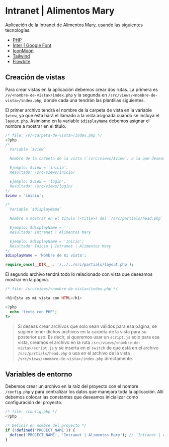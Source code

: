 # Intranet | Alimentos Mary
Aplicación de la Intranet de Alimentos Mary, usando las siguientes tecnologías.

- [PHP](https://www.php.net/)
- [Inter | Google Font](https://fonts.google.com/specimen/Inter/)
- [IconMoon](https://icomoon.io/)
- [Tailwind](https://tailwindcss.com/)
- [Flowbite](https://flowbite.com/)

## Creación de vistas
Para crear vistas en la aplicación debemos crear dos rutas. La primera es `/v/<nombre-de-vista>/index.php` y la segunda en `/src/views/<nombre-de-vista>/index.php`, donde cada una tendrán las plantillas siguientes.

El primer archivo tendrá el nombre de la carpeta de vista en la variable `$view`, ya que ésta hará el llamado a la vista asignada cuando se incluya el `layout.php`. Asimismo en la variable `$displayName` debemos asignar el nombre a mostrar en el título.

```php
/* file: /v/<carpeta-de-vista>/index.php */
<?php
/*
  Variable `$view`

  Nombre de la carpeta de la vista (`/src/views/$view`) a la que deseamos ingresar.

  Ejemplo: $view = 'inicio';
  Resultado: /src/views/inicio/

  Ejemplo: $view = 'login';
  Resultado: /src/views/login/
*/
$view = 'inicio';

/*
  Variable `$displayName`

  Nombre a mostrar en el título (<title>) del `/src/partials/head.php` de la vista.

  Ejemplo: $displayName = '';
  Resultado: Intranet | Alimentos Mary

  Ejemplo: $displayName = 'Inicio';
  Resultado: Inicio | Intranet | Alimentos Mary
*/
$displayName = 'Nombre de mi vista';

require_once(__DIR__ . '/../../src/partials/layout.php');
```

El segundo archivo tendrá todo lo relacionado con vista que deseamos mostrar en la página.

```php
/* file: /src/views/<nombre-de-vista>/index.php */

<h1>Esta es mi vista con HTML</h1>

<?php
  echo 'texto con PHP';
?>
```

> Si deseas crear archivos que solo sean válidos para esa página, se sugiere tener dichos archivos en la carpeta de la vista para su posterior uso. Es decir, si queremos usar un `script.js` solo para esa vista, creamos el archivo en la ruta `/src/views/<nombre-de-vista>/script.js` y se inserta en el `switch` de que está en el archivo `/src/partials/head.php` o usa en el archivo de la vista `/src/views/<nombre-de-vista>/index.php` directamente.

## Variables de entorno
Debemos crear un archivo en la raíz del proyecto con el nombre `/config.php` y para centralizar los datos que manejara toda la aplicación. Allí debemos colocar las constantes que deseamos inicializar como configuración del proyecto.

```php
/* file: /config.php */
<?php

/* Definir en nombre del proyecto */
if (!defined('PROJECT_NAME')) {
  define('PROJECT_NAME', 'Intranet | Alimentos Mary'); // 'Intranet | Alimentos Mary'
}
```